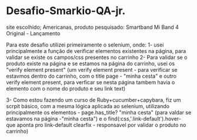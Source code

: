 # Desafio-Smarkio-QA-jr.

site escolhido; Americanas, produto pesquisado: Smartband Mi Band 4 Original - Lançamento

Para este desafio utilizei primeiramente o selenium, onde:
1- usei principalmente a função de verificar elementos existentes na página, para validar se existe os campos/css presentes no carrinho
2- Para validar se o produto existe na página e se estamos na página do carrinho, usei os "verify element present"
(um verify element present - para verificar se estavmos dentro do carrinho, com o title page - "minha cesta" e outro verify element present, para verficar se nesta página tambem havia o elemento com o nome do produto e seu link text)

3- Como estou fazendo um curso de Ruby+cucumber+capybara, fiz um scrpit básico, com a mesma lógica aplicada ao selenium, utilizando principalmente os elementos - page.has_title? "minha cesta" (para valdar se estavamos na página -"minha cesta") e o find(:css,'.link-default').hover- que aponta pro link-default clearfix - responsavel por validar o produto no carrinho)
